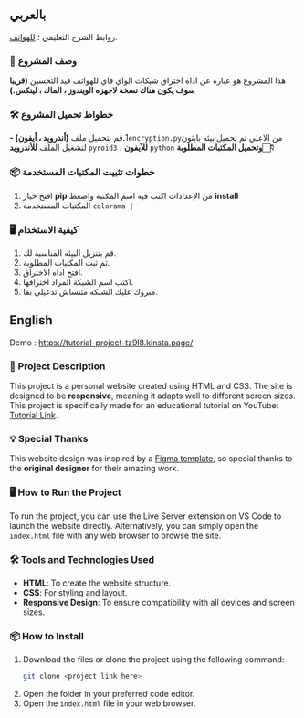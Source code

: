 ## بالعربي

روابط الشرح التعليمي ؛ [للهواتف](https://youtube.com).

### 📄 وصف المشروع
هذا المشروع هو عبارة عن اداه اختراق شبكات الواي فاي للهواتف قيد التحسين **(قريبا سوف يكون هناك نسخة لاجهزه الويندوز ، الماك ، لينكس.)**

### 🛠️ خطواط تحميل المشروع
**- (أندرويد ، أيفون)**
1.قم بتحميل ملف`encryption.py`من الاعلي 
ثم تحميل بيئه بايثون لتشغيل الملف **للأندرويد** `pyroid3` ، **للآيفون** `python`
**وتحميل المكتبات المطلوبة👇🏻**

### 📦 خطوات تثبيت المكتبات المستخدمة
1. افتح خيار **pip** من الإعدادات اكتب فيه اسم المكتبه واضغط **install**
2. المكتبات المستخدمة `colorama | `

### 🖥️ كيفية الاستخدام
1. قم بتنزيل البيئه المناسبة لك.
2. ثم ثبت المكتبات المطلوبة.
3. افتح اداه الاختراق.
4. اكتب اسم الشبكة المراد اختراقها.
5. مبروك عليك الشبكه متنساش تدعيلي بقا.
   
## English

Demo : 
https://tutorial-project-tz9l8.kinsta.page/

### 📄 Project Description
This project is a personal website created using HTML and CSS. The site is designed to be **responsive**, meaning it adapts well to different screen sizes. <br>
This project is specifically made for an educational tutorial on YouTube: [Tutorial Link](https://youtu.be/VzAxCThj_5k?si=4WwLBuOnbGhgAQ2q).

### 💡 Special Thanks
This website design was inspired by a [Figma template](https://www.figma.com/community/file/1175755450846438274/portfolio-website-design), so special thanks to the **original designer** for their amazing work.

### 🖥️ How to Run the Project
To run the project, you can use the Live Server extension on VS Code to launch the website directly.
Alternatively, you can simply open the `index.html` file with any web browser to browse the site.

### 🛠️ Tools and Technologies Used
- **HTML**: To create the website structure.
- **CSS**: For styling and layout.
- **Responsive Design**: To ensure compatibility with all devices and screen sizes.

### 📦 How to Install
1. Download the files or clone the project using the following command:
   ```bash
   git clone <project link here>

2. Open the folder in your preferred code editor.
3. Open the `index.html` file in your web browser.
